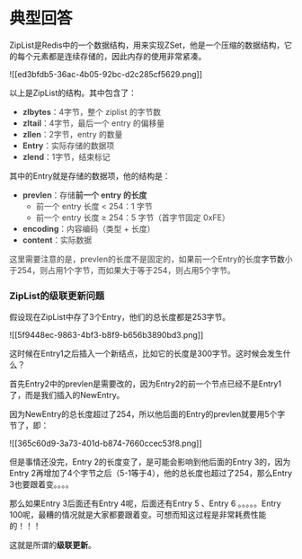 # 典型回答


ZipList是Redis中的一个数据结构，用来实现ZSet，他是一个压缩的数据结构，它的每个元素都是连续存储的，因此内存的使用非常紧凑。



![[ed3bfdb5-36ac-4b05-92bc-d2c285cf5629.png]]



以上是ZipList的结构。其中包含了：

+ **<font style="color:rgb(64, 64, 64);">zlbytes</font>**<font style="color:rgb(64, 64, 64);">：4字节，整个 ziplist 的字节数</font>
+ **<font style="color:rgb(64, 64, 64);">zltail</font>**<font style="color:rgb(64, 64, 64);">：4字节，最后一个 entry 的偏移量</font>
+ **<font style="color:rgb(64, 64, 64);">zllen</font>**<font style="color:rgb(64, 64, 64);">：2字节，entry 的数量</font>
+ **<font style="color:rgb(64, 64, 64);">Entry</font>**<font style="color:rgb(64, 64, 64);">：实际存储的数据项</font>
+ **<font style="color:rgb(64, 64, 64);">zlend</font>**<font style="color:rgb(64, 64, 64);">：1字节，结束标记</font>



其中的Entry就是存储的数据项，他的结构是：



+ **<font style="color:rgb(64, 64, 64);">prevlen</font>**<font style="color:rgb(64, 64, 64);">：存储</font>**<font style="color:rgb(64, 64, 64);">前一个 entry 的长度</font>**
    - <font style="color:rgb(64, 64, 64);">前一个 entry 长度 < 254：1 字节</font>
    - <font style="color:rgb(64, 64, 64);">前一个 entry 长度 ≥ 254：5 字节（首字节固定 0xFE）</font>
+ **<font style="color:rgb(64, 64, 64);">encoding</font>**<font style="color:rgb(64, 64, 64);">：内容编码（类型 + 长度）</font>
+ **<font style="color:rgb(64, 64, 64);">content</font>**<font style="color:rgb(64, 64, 64);">：实际数据</font>

<font style="color:rgb(64, 64, 64);"></font>

<font style="color:rgb(64, 64, 64);">这里需要注意的是，prevlen的长度不是固定的，如果前一个Entry的长度</font>字节数<font style="color:rgb(64, 64, 64);">小于254，则占用1个字节，而如果大于等于254，则占用5个字节。</font>

<font style="color:rgb(64, 64, 64);"></font>

### ZipList的级联更新问题


假设现在ZipList中存了3个Entry，他们的总长度都是253字节。



![[5f9448ec-9863-4bf3-b8f9-b656b3890bd3.png]]



这时候在Entry1之后插入一个新结点，比如它的长度是300字节。这时候会发生什么？



首先Entry2中的prevlen是需要改的，因为Entry2的前一个节点已经不是Entry1了，而是我们插入的NewEntry。



因为NewEntry的总长度超过了254，所以他后面的Entry的prevlen就要用5个字节了，即：



![[365c60d9-3a73-401d-b874-7660ccec53f8.png]]



但是事情还没完，Entry 2的长度变了，是可能会影响到他后面的Entry 3的，因为Entry 2再增加了4个字节之后（5-1等于4），他的总长度也超过了254，那么Entry 3也要跟着变。。。。



那么如果Entry 3后面还有Entry 4呢，后面还有Entry 5 、Entry 6 。。。。。Entry 100呢，最糟的情况就是大家都要跟着变。可想而知这过程是非常耗费性能的！！！



这就是所谓的**级联更新**。







